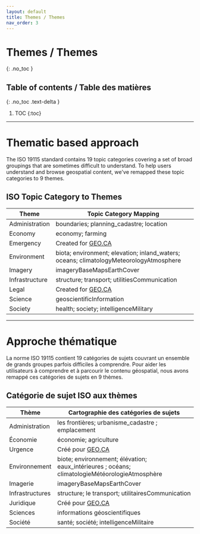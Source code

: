 ```yaml
---
layout: default
title: Themes / Themes
nav_order: 3
---
```


# Themes / Themes
{: .no_toc }

## Table of contents / Table des matières
{: .no_toc .text-delta }

1. TOC
{:toc}

---

# Thematic based approach

The ISO 19115 standard contains 19 topic categories covering a set of broad groupings that are sometimes difficult to understand. To help users understand and browse geospatial content, we've remapped these topic categories to 9 themes.

## ISO Topic Category to Themes

| Theme | Topic Category Mapping |
| --- | --- |
| Administration | boundaries; planning_cadastre; location |
| Economy | economy; farming |
| Emergency | Created for [GEO.CA](https://geo.ca/emergency/index.html) |
| Environment | biota; environment; elevation; inland_waters; oceans; climatologyMeteorologyAtmosphere |
| Imagery | imageryBaseMapsEarthCover |
| Infrastructure | structure; transport; utilitiesCommunication |
| Legal | Created for [GEO.CA](https://geo.ca/emergency/index.html) |
| Science | geoscientificInformation |
| Society | health; society; intelligenceMilitary |

---

# Approche thématique

La norme ISO 19115 contient 19 catégories de sujets couvrant un ensemble de grands groupes parfois difficiles à comprendre. Pour aider les utilisateurs à comprendre et à parcourir le contenu géospatial, nous avons remappé ces catégories de sujets en 9 thèmes.

## Catégorie de sujet ISO aux thèmes

| Thème | Cartographie des catégories de sujets |
| --- | --- |
| Administration | les frontières; urbanisme_cadastre ; emplacement |
| Économie | économie; agriculture |
| Urgence | Créé pour [GEO.CA](https://geo.ca/emergency/index.html) |
| Environnement | biote; environnement; élévation; eaux_intérieures ; océans; climatologieMétéorologieAtmosphère |
| Imagerie | imageryBaseMapsEarthCover |
| Infrastructures | structure; le transport; utilitairesCommunication |
| Juridique | Créé pour [GEO.CA](https://geo.ca/emergency/index.html) |
| Sciences | informations géoscientifiques |
| Société | santé; société; intelligenceMilitaire |
